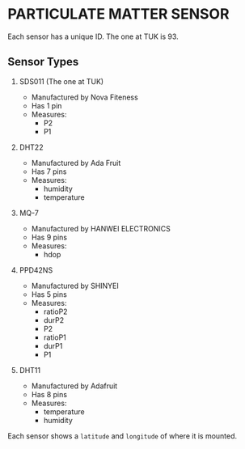 # PARTICULATE MATTER SENSOR

Each sensor has a unique ID. The one at TUK is 93.

## Sensor Types

1. SDS011 (The one at TUK)

   - Manufactured by Nova Fiteness
   - Has 1 pin
   - Measures:
     - P2
     - P1

2. DHT22

   - Manufactured by Ada Fruit
   - Has 7 pins
   - Measures:
     - humidity
     - temperature

3. MQ-7

   - Manufactured by HANWEI ELECTRONICS
   - Has 9 pins
   - Measures:
     - hdop

4. PPD42NS

   - Manufactured by SHINYEI
   - Has 5 pins
   - Measures:
     - ratioP2
     - durP2
     - P2
     - ratioP1
     - durP1
     - P1

5. DHT11

   - Manufactured by Adafruit
   - Has 8 pins
   - Measures:
     - temperature
     - humidity

Each sensor shows a `latitude` and `longitude` of where it is mounted.
